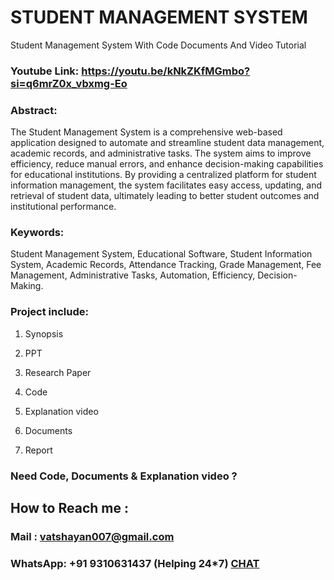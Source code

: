 # STUDENT MANAGEMENT SYSTEM
Student Management System With Code Documents And Video Tutorial

### Youtube Link: https://youtu.be/kNkZKfMGmbo?si=q6mrZ0x_vbxmg-Eo

### Abstract: 
The Student Management System is a comprehensive web-based application designed to automate and streamline student data management, academic records, and administrative tasks. The system aims to improve efficiency, reduce manual errors, and enhance decision-making capabilities for educational institutions. By providing a centralized platform for student information management, the system facilitates easy access, updating, and retrieval of student data, ultimately leading to better student outcomes and institutional performance.

### Keywords: 
Student Management System, Educational Software, Student Information System, Academic Records, Attendance Tracking, Grade Management, Fee Management, Administrative Tasks, Automation, Efficiency, Decision-Making.

### Project include: 

1. Synopsis

2. PPT

3. Research Paper


4. Code

5. Explanation video

6. Documents

7. Report


### Need Code, Documents & Explanation video ? 

## How to Reach me :

### Mail : vatshayan007@gmail.com 

### WhatsApp: +91 9310631437 (Helping 24*7) **[CHAT](https://wa.me/message/CHWN2AHCPMAZK1)** 
